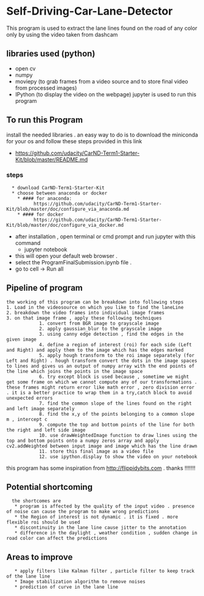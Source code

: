 # Self-Driving-Car-Lane-Detector

This program is used to extract the lane lines found on the road of any color only by using the video taken from dashcam
## libraries used (python)
  * open cv
  * numpy
  * moviepy (to grab frames from a video source and to store final video from processed images)
  * IPython (to display the video on the webpage)
jupyter is used to run this program 

## To run this Program
  install the needed libraries . an easy way to do is to download the miniconda for your os and follow these steps provided in this link
  * https://github.com/udacity/CarND-Term1-Starter-Kit/blob/master/README.md
  
  ### steps
      * download CarND-Term1-Starter-Kit
      * choose between anaconda or docker 
        * #### for anaconda:
              https://github.com/udacity/CarND-Term1-Starter-Kit/blob/master/doc/configure_via_anaconda.md
        * #### for docker
              https://github.com/udacity/CarND-Term1-Starter-Kit/blob/master/doc/configure_via_docker.md
  * after installation , open terminal or cmd prompt and run jupyter with this command
      * jupyter notebook
  * this will open your default web browser . 
  * select the ProgramFinalSubmission.ipynb file . 
  * go to cell -> Run all 
  
  ## Pipeline of program
    the working of this program can be breakdown into following steps
    1. Load in the videosource on which you like to find the laneLine
    2. breakdown the video frames into individual image frames
    3. on that image frame , apply these following techniques
                1. convert from BGR image to grayscale image
                2. apply gaussian_blur to the grayscale image
                3. using canny edge detection , find the edges in the given image
                4. define a region of interest (roi) for each side (Left and Right) and apply them to the image which has the edges marked
                5. apply hough transform to the roi image separately (for Left and Right) . hough transform convert the dots in the image spaces to lines and gives us an output of numpy array with the end points of the line which joins the points in the image space
                6. try except block is used because , sometime we might get some frame on which we cannot compute any of our transformations . these frames might return error like math error , zero division error . it is a better practice to wrap them in a try,catch block to avoid unexpected errors
                7. find the common slope of the lines found on the right and left image separately 
                8. find the x,y of the points belonging to a common slope m , intercept c
                9. compute the top and bottom points of the line for both the right and left side image
                10. use drawWeightedImage function to draw lines using the top and bottom points onto a numpy zeros array and apply cv2.addWeighted between input image and image which has the line drawn
                11. store this final image as a video file
                12. use ipython.display to show the video on your notebook 
                
 this program has some inspiration from http://flippidybits.com . thanks !!!!!!!
                
## Potential shortcoming
      the shortcomes are
       * program is affected by the quality of the input video . presence of noise can cause the program to make wrong predictions
       * the Region of interest is not dynamic . it is fixed . more flexible roi should be used
       * discontinuity in the lane line cause jitter to the annotation
       * difference in the daylight , weather condition , sudden change in road color can affect the predictions
       
## Areas to improve
  
       * apply filters like Kalman filter , particle filter to keep track of the lane line 
       * Image stabilization algorithm to remove noises
       * prediction of curve in the lane line 
       
  



  



